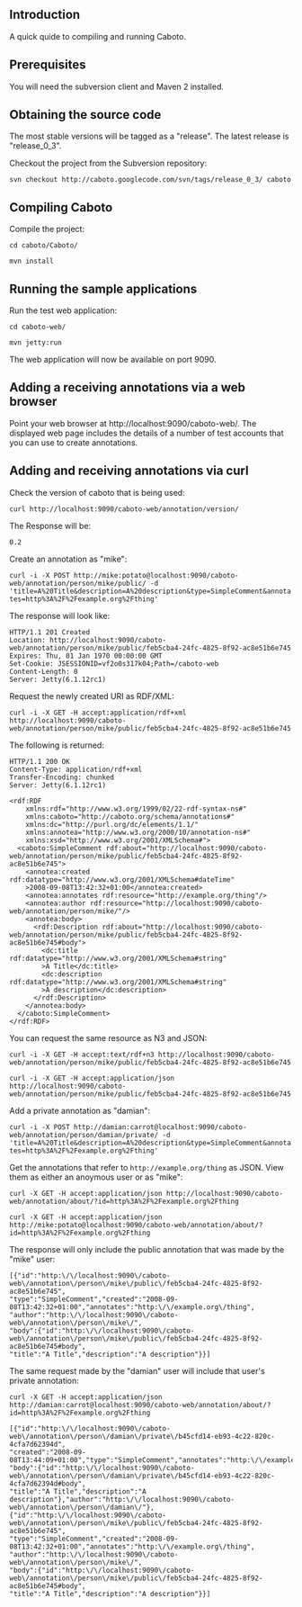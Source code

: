 ## Introduction ##

A quick quide to compiling and running Caboto.

## Prerequisites ##

You will need the subversion client and Maven 2 installed.

## Obtaining the source code ##

The most stable versions will be tagged as a "release". The latest release is "release\_0\_3".

Checkout the project from the Subversion repository:

`svn checkout http://caboto.googlecode.com/svn/tags/release_0_3/ caboto`

## Compiling Caboto ##

Compile the project:

`cd caboto/Caboto/`

`mvn install`

## Running the sample applications ##

Run the test web application:

`cd caboto-web/`

`mvn jetty:run`

The web application will now be available on port 9090.

## Adding a receiving annotations via a web browser ##

Point your web browser at http://localhost:9090/caboto-web/. The displayed web page includes the details of a number of test accounts that you can use to create annotations.

## Adding and receiving annotations via curl ##

Check the version of caboto that is being used:

`curl http://localhost:9090/caboto-web/annotation/version/`

The Response will be:

`0.2`

Create an annotation as "mike":

`curl -i -X POST http://mike:potato@localhost:9090/caboto-web/annotation/person/mike/public/ -d 'title=A%20Title&description=A%20description&type=SimpleComment&annotates=http%3A%2F%2Fexample.org%2Fthing'`

The response will look like:

```
HTTP/1.1 201 Created
Location: http://localhost:9090/caboto-web/annotation/person/mike/public/feb5cba4-24fc-4825-8f92-ac8e51b6e745
Expires: Thu, 01 Jan 1970 00:00:00 GMT
Set-Cookie: JSESSIONID=vf2o0s317k04;Path=/caboto-web
Content-Length: 0
Server: Jetty(6.1.12rc1)
```


Request the newly created URI as RDF/XML:

`curl -i -X GET -H accept:application/rdf+xml http://localhost:9090/caboto-web/annotation/person/mike/public/feb5cba4-24fc-4825-8f92-ac8e51b6e745`

The following is returned:

```
HTTP/1.1 200 OK
Content-Type: application/rdf+xml
Transfer-Encoding: chunked
Server: Jetty(6.1.12rc1)

<rdf:RDF
    xmlns:rdf="http://www.w3.org/1999/02/22-rdf-syntax-ns#"
    xmlns:caboto="http://caboto.org/schema/annotations#"
    xmlns:dc="http://purl.org/dc/elements/1.1/"
    xmlns:annotea="http://www.w3.org/2000/10/annotation-ns#"
    xmlns:xsd="http://www.w3.org/2001/XMLSchema#">
  <caboto:SimpleComment rdf:about="http://localhost:9090/caboto-web/annotation/person/mike/public/feb5cba4-24fc-4825-8f92-ac8e51b6e745">
    <annotea:created rdf:datatype="http://www.w3.org/2001/XMLSchema#dateTime"
    >2008-09-08T13:42:32+01:00</annotea:created>
    <annotea:annotates rdf:resource="http://example.org/thing"/>
    <annotea:author rdf:resource="http://localhost:9090/caboto-web/annotation/person/mike/"/>
    <annotea:body>
      <rdf:Description rdf:about="http://localhost:9090/caboto-web/annotation/person/mike/public/feb5cba4-24fc-4825-8f92-ac8e51b6e745#body">
        <dc:title rdf:datatype="http://www.w3.org/2001/XMLSchema#string"
        >A Title</dc:title>
        <dc:description rdf:datatype="http://www.w3.org/2001/XMLSchema#string"
        >A description</dc:description>
      </rdf:Description>
    </annotea:body>
  </caboto:SimpleComment>
</rdf:RDF>
```

You can request the same resource as N3 and JSON:

`curl -i -X GET -H accept:text/rdf+n3 http://localhost:9090/caboto-web/annotation/person/mike/public/feb5cba4-24fc-4825-8f92-ac8e51b6e745`

`curl -i -X GET -H accept:application/json http://localhost:9090/caboto-web/annotation/person/mike/public/feb5cba4-24fc-4825-8f92-ac8e51b6e745`

Add a private annotation as "damian":

`curl -i -X POST http://damian:carrot@localhost:9090/caboto-web/annotation/person/damian/private/ -d 'title=A%20Title&description=A%20description&type=SimpleComment&annotates=http%3A%2F%2Fexample.org%2Fthing'`

Get the annotations that refer to `http://example.org/thing` as JSON. View them as either an anoymous user or as "mike":

`curl -X GET -H accept:application/json http://localhost:9090/caboto-web/annotation/about/?id=http%3A%2F%2Fexample.org%2Fthing`

`curl -X GET -H accept:application/json http://mike:potato@localhost:9090/caboto-web/annotation/about/?id=http%3A%2F%2Fexample.org%2Fthing`

The response will only include the public annotation that was made by the "mike" user:

```
[{"id":"http:\/\/localhost:9090\/caboto-web\/annotation\/person\/mike\/public\/feb5cba4-24fc-4825-8f92-ac8e51b6e745",
"type":"SimpleComment","created":"2008-09-08T13:42:32+01:00","annotates":"http:\/\/example.org\/thing",
"author":"http:\/\/localhost:9090\/caboto-web\/annotation\/person\/mike\/",
"body":{"id":"http:\/\/localhost:9090\/caboto-web\/annotation\/person\/mike\/public\/feb5cba4-24fc-4825-8f92-ac8e51b6e745#body",
"title":"A Title","description":"A description"}}]
```

The same request made by the "damian" user will include that user's private annotation:

`curl -X GET -H accept:application/json http://damian:carrot@localhost:9090/caboto-web/annotation/about/?id=http%3A%2F%2Fexample.org%2Fthing`

```
[{"id":"http:\/\/localhost:9090\/caboto-web\/annotation\/person\/damian\/private\/b45cfd14-eb93-4c22-820c-4cfa7d62394d",
"created":"2008-09-08T13:44:09+01:00","type":"SimpleComment","annotates":"http:\/\/example.org\/thing",
"body":{"id":"http:\/\/localhost:9090\/caboto-web\/annotation\/person\/damian\/private\/b45cfd14-eb93-4c22-820c-4cfa7d62394d#body",
"title":"A Title","description":"A description"},"author":"http:\/\/localhost:9090\/caboto-web\/annotation\/person\/damian\/"},
{"id":"http:\/\/localhost:9090\/caboto-web\/annotation\/person\/mike\/public\/feb5cba4-24fc-4825-8f92-ac8e51b6e745",
"type":"SimpleComment","created":"2008-09-08T13:42:32+01:00","annotates":"http:\/\/example.org\/thing",
"author":"http:\/\/localhost:9090\/caboto-web\/annotation\/person\/mike\/",
"body":{"id":"http:\/\/localhost:9090\/caboto-web\/annotation\/person\/mike\/public\/feb5cba4-24fc-4825-8f92-ac8e51b6e745#body",
"title":"A Title","description":"A description"}}]
```